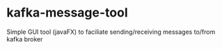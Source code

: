 # kafka-message-tool
Simple GUI tool (javaFX) to faciliate sending/receiving messages to/from kafka broker
